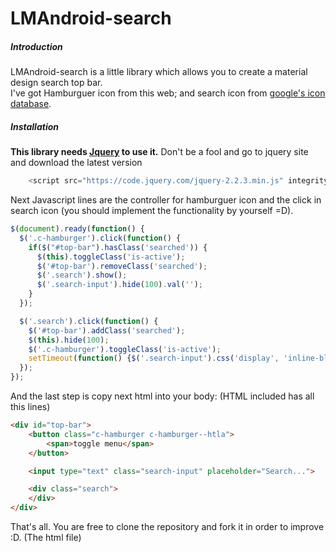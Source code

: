 # LMAndroid-search

##### Introduction
LMAndroid-search is a little library which allows you to create a material design search top bar.<br />
I've got Hamburguer icon from <a hregf="http://callmenick.com/post/animating-css-only-hamburger-menu-icons" target="_blank">this web</a>; and search icon from <a href="https://material.io/icons/" target="_blank">google's icon database</a>.

##### Installation
<b>This library needs <a href="https://jquery.com/" target="_blank">Jquery</a> to use it.</b> Don't be a fool and go to jquery site and download the latest version<br />
```javascript
    <script src="https://code.jquery.com/jquery-2.2.3.min.js" integrity="sha256-a23g1Nt4dtEYOj7bR+vTu7+T8VP13humZFBJNIYoEJo=" crossorigin="anonymous"></script>
```

Next Javascript lines are the controller for hamburguer icon and the click in search icon (you should implement the functionality by yourself =D).
```javascript
$(document).ready(function() {
  $('.c-hamburger').click(function() {
    if($("#top-bar").hasClass('searched')) {
      $(this).toggleClass('is-active');
      $('#top-bar').removeClass('searched');
      $('.search').show();
      $('.search-input').hide(100).val('');
    }
  });

  $('.search').click(function() {
    $('#top-bar').addClass('searched');
    $(this).hide(100);
    $('.c-hamburger').toggleClass('is-active');
    setTimeout(function() {$('.search-input').css('display', 'inline-block').focus();}, 125);
  });
});
```

And the last step is copy next html into your body: (HTML included has all this lines)
```html
<div id="top-bar">
	<button class="c-hamburger c-hamburger--htla">
	    <span>toggle menu</span>
	</button>

	<input type="text" class="search-input" placeholder="Search...">

	<div class="search">
	</div>
</div>
```

That's all. You are free to clone the repository and fork it in order to improve :D. (The html file)

